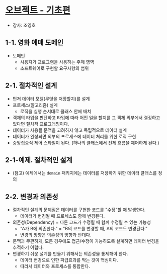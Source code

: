 # [오브젝트 - 기초편](https://www.inflearn.com/course/%EC%98%A4%EB%B8%8C%EC%A0%9D%ED%8A%B8-%EA%B8%B0%EC%B4%88%ED%8E%B8-%EA%B0%9D%EC%B2%B4%EC%A7%80%ED%96%A5)
- 강사: 조영호

## 1-1. 영화 예매 도메인
- 도메인
  - 사용자가 프로그램을 사용하는 주제 영역
  - 소프트웨어로 구현할 요구사항의 범위

## 2-1. 절차적인 설계
- 먼저 데이터 모델(무엇을 저장할지)를 설계
- 프로세스(알고리즘) 설계
  - 로직을 실행 순서대로 클래스 안에 배치
- 객체의 타입을 판단하고 타입에 따라 어떤 일을 할지를 그 객체 외부에서 결정하고 있다면 절차적 프로그래밍이다.
- 데이터가 사용될 문맥을 고려하지 않고 독립적으로 데이터 설계
- 데이터가 완성되면 외부의 프로세스에 데이터 처리를 위한 로직 구현
- 중앙집중식 제어 스타일이 된다. (하나의 클래스에서 전체 흐름을 제어하게 된다.)

## 2-1-예제. 절차적인 설계
- (참고) 예제에서는 `domain` 패키지에는 데이터를 저장하기 위한 데이터 클래스를 정의

## 2-2. 변경과 의존성
- 절차적인 설계의 문제점은 데이터를 구현한 코드를 "수정"할 때 발생한다.
  - 데이터가 변경될 때 프로세스도 함께 변경된다.
- 의존성(Dependency) = 다른 코드가 수정될 때 함께 수정될 수 있는 가능성
  - "A가 B에 의존한다." = "B의 코드를 변경할 때, A의 코드도 변경된다."
  - 변경의 방향은 의존성의 방향과 반대다.
- 문맥과 무관하게, 모든 경우에도 접근/수정이 가능하도록 설계하면 데이터 변경을 추적하기 어렵다.
- 변경하기 쉬운 설계를 만들기 위해서는 의존성을 통제해야 한다.
  - 데이터 변경으로 인한 파급효과를 막는 것이 핵심이다.
  - 따라서 데이터와 프로세스를 통합한다.

